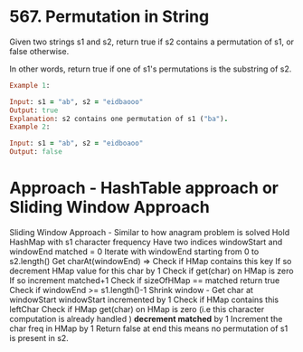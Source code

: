 # 567. Permutation in String
Given two strings s1 and s2, return true if s2 contains a permutation of s1, or false otherwise.

In other words, return true if one of s1's permutations is the substring of s2.


```rb
Example 1:

Input: s1 = "ab", s2 = "eidbaooo"
Output: true
Explanation: s2 contains one permutation of s1 ("ba").
Example 2:

Input: s1 = "ab", s2 = "eidboaoo"
Output: false
```

# Approach - HashTable approach or Sliding Window Approach 

Sliding Window Approach - Similar to how anagram problem is solved 
Hold HashMap with s1 character frequency
Have two indices windowStart and windowEnd
matched = 0
Iterate with windowEnd starting from 0 to s2.length()
            Get charAt(windowEnd) => Check if HMap contains this key
                    If so decrement HMap value for this char by 1
                    Check if get(char) on HMap is zero  
                        If so increment matched+1
            Check if sizeOfHMap == matched 
                        return true
            Check if windowEnd >= s1.length()-1
                    Shrink window - Get char at windowStart
                    windowStart incremented by 1
                    Check if HMap contains this leftChar 
                        Check if HMap get(char) on HMap is zero (i.e this character computation is already handled )
                            **decrement matched** by 1 
                        Increment the char freq in HMap by 1
Return false at end this means no permutation of s1 is present in s2.

                    